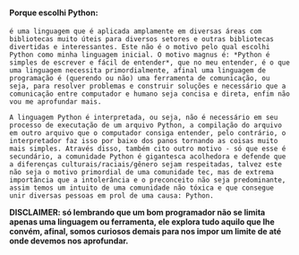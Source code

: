 #### Porque escolhi Python:

	é uma linguagem que é aplicada amplamente em diversas áreas com bibliotecas muito úteis para diversos setores e outras bibliotecas divertidas e interessantes. Este não é o motivo pelo qual escolhi Python como minha linguagem inicial. O motivo magnus é: *Python é simples de escrever e fácil de entender*, que no meu entender, é o que uma linguagem necessita primordialmente, afinal uma linguagem de programação é (querendo ou não) uma ferramenta de comunicação, ou seja, para resolver problemas e construir soluções e necessário que a comunicação entre computador e humano seja concisa e direta, enfim não vou me aprofundar mais.
	
	A linguagem Python é interpretada, ou seja, não é necessário em seu processo de executação de um arquivo Python, a compilação do arquivo em outro arquivo que o computador consiga entender, pelo contrário, o interpretador faz isso por baixo dos panos tornando as coisas muito mais simples. Através disso, também cito outro motivo - só que esse é secundário, a comunidade Python é gigantesca acolhedora e defende que a diferenças culturais/raciais/gênero sejam respeitadas, talvez este não seja o motivo primordial de uma comunidade tec, mas de extrema importância que a intolerância e o preconceito não seja predominante, assim temos um intuito de uma comunidade não tóxica e que consegue unir diversas pessoas em prol de uma causa: Python.
	
**DISCLAIMER: só lembrando que um bom programador não se limita apenas uma linguagem ou ferramenta, ele explora tudo aquilo que lhe convém, afinal, somos curiosos demais para nos impor um limite de até onde devemos nos aprofundar.**
